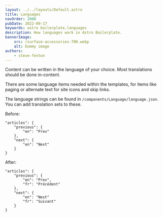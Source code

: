 ```yaml
---
layout: ../../layouts/Default.astro
title: Languages
navOrder: 2000
pubDate: 2022-09-17
keywords: astro boilerplate,languages
description: How languages work in Astro Boilerplate.
bannerImage:
    src: /surface-accessories-700.webp
    alt: Dummy image
authors:
    - steve-fenton
---
```


Content can be written in the language of your choice. Most translations should be done in-content.

There are some language items needed within the templates, for items like paging or alternate text for site icons and skip links.

The language strings can be found in `/components/Language/language.json`. You can add translation sets to these.

Before:

```
"articles": {
	"previous": {
		"en": "Prev"
	},
	"next": {
		"en": "Next"
	}
}
```

After:

```
"articles": {
	"previous": {
		"en": "Prev",
		"fr": "Précédent"
	},
	"next": {
		"en": "Next"
		"fr": "Suivant"
	}
}
```